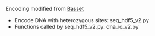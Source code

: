 
Encoding modified from [Basset](https://github.com/davek44/Basset)

- Encode DNA with heterozygous sites: seq_hdf5_v2.py
- Functions called by seq_hdf5_v2.py: dna_io_v2.py